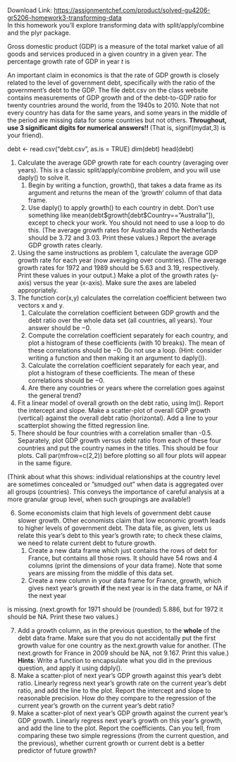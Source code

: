 Download Link: https://assignmentchef.com/product/solved-gu4206-gr5206-homework3-transforming-data
<br>
In this homework you’ll explore transforming data with split/apply/combine and the plyr package.

Gross domestic product (GDP) is a measure of the total market value of all goods and services produced in a given country in a given year. The percentage growth rate of GDP in year <em>t </em>is

An important claim in economics is that the rate of GDP growth is closely related to the level of government debt, specifically with the ratio of the government’s debt to the GDP. The file debt.csv on the class website contains measurements of GDP growth and of the debt-to-GDP ratio for twenty countries around the world, from the 1940s to 2010. Note that not every country has data for the same years, and some years in the middle of the period are missing data for some countries but not others. <strong>Throughout, use 3 significant digits for numerical answers!! </strong>(That is, signif(mydat,3) is your friend).

debt &lt;- read.csv(“debt.csv”, as.is = TRUE) dim(debt) head(debt)

<ol>

 <li>Calculate the average GDP growth rate for each country (averaging over years). This is a classic split/apply/combine problem, and you will use daply() to solve it.

  <ol>

   <li>Begin by writing a function, growth(), that takes a data frame as its argument and returns the mean of the ‘growth‘ column of that data frame.</li>

   <li>Use daply() to apply growth() to each country in debt. Don’t use something like mean(debt$growth[debt$Country==”Australia”]), except to check your work. You should not need to use a loop to do this. (The average growth rates for Australia and the Netherlands should be 3<em>.</em>72 and 3<em>.</em>03. Print these values.) Report the average GDP growth rates clearly.</li>

  </ol></li>

 <li>Using the same instructions as problem 1, calculate the average GDP growth rate for each year (now averaging over countries). (The average growth rates for 1972 and 1989 should be 5<em>.</em>63 and 3<em>.</em>19, respectively. Print these values in your output.) Make a plot of the growth rates (y-axis) versus the year (x-axis). Make sure the axes are labeled appropriately.</li>

 <li>The function cor(x,y) calculates the correlation coefficient between two vectors x and y.

  <ol>

   <li>Calculate the correlation coefficient between GDP growth and the debt ratio over the whole data set (all countries, all years). Your answer should be −0<em>.</em></li>

   <li>Compute the correlation coefficient separately for each country, and plot a histogram of these coefficients (with 10 breaks). The mean of these correlations should be −0<em>.</em> Do not use a loop. (Hint: consider writing a function and then making it an argument to daply()).</li>

   <li>Calculate the correlation coefficient separately for each year, and plot a histogram of these coefficients. The mean of these correlations should be −0<em>.</em></li>

   <li>Are there any countries or years where the correlation goes against the general trend?</li>

  </ol></li>

 <li>Fit a linear model of overall growth on the debt ratio, using lm(). Report the intercept and slope. Make a scatter-plot of overall GDP growth (vertical) against the overall debt ratio (horizontal). Add a line to your scatterplot showing the fitted regression line.</li>

 <li>There should be four countries with a correlation smaller than -0.5. Separately, plot GDP growth versus debt ratio from each of these four countries and put the country names in the titles. This should be four plots. Call par(mfrow=c(2,2)) before plotting so all four plots will appear in the same figure.</li>

</ol>

(Think about what this shows: individual relationships at the country level are sometimes concealed or ”smudged out” when data is aggregated over all groups (countries). This conveys the importance of careful analysis at a more granular group level, when such groupings are available!)

<ol start="6">

 <li>Some economists claim that high levels of government debt cause slower growth. Other economists claim that low economic growth leads to higher levels of government debt. The data file, as given, lets us relate this year’s debt to this year’s growth rate; to check these claims, we need to relate current debt to future growth.

  <ol>

   <li>Create a new data frame which just contains the rows of debt for France, but contains all those rows. It should have 54 rows and 4 columns (print the dimensions of your data frame). Note that some years are missing from the middle of this data set.</li>

   <li>Create a new column in your data frame for France, growth, which gives next year’s growth <strong>if </strong>the next year is in the data frame, or NA if the next year</li>

  </ol></li>

</ol>

is missing. (next.growth for 1971 should be (rounded) 5<em>.</em>886, but for 1972 it should be NA. Print these two values.)

<ol start="7">

 <li>Add a growth column, as in the previous question, to the <strong>whole </strong>of the debt data frame. Make sure that you do not accidentally put the first growth value for one country as the next.growth value for another. (The next.growth for France in 2009 should be NA, not 9<em>.</em>167. Print this value.) <strong>Hints</strong>: Write a function to encapsulate what you did in the previous question, and apply it using ddply().</li>

 <li>Make a scatter-plot of next year’s GDP growth against this year’s debt ratio. Linearly regress next year’s growth rate on the current year’s debt ratio, and add the line to the plot. Report the intercept and slope to reasonable precision. How do they compare to the regression of the current year’s growth on the current year’s debt ratio?</li>

 <li>Make a scatter-plot of next year’s GDP growth against the current year’s GDP growth. Linearly regress next year’s growth on this year’s growth, and add the line to the plot. Report the coefficients. Can you tell, from comparing these two simple regressions (from the current question, and the previous), whether current growth or current debt is a better predictor of future growth?</li>

</ol>